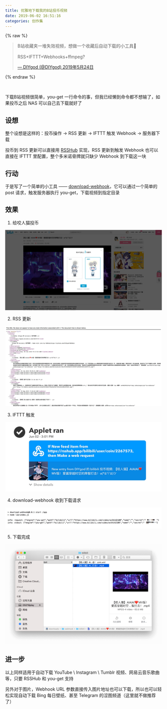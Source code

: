 ```yaml
---
title: 优雅地下载我的B站投币视频
date: 2019-06-02 16:51:16
categories: 创作集
---
```

{% raw %}
<style>
twitter-widget {
    margin: 0 auto !important;
}
</style>
<blockquote class="twitter-tweet" data-cards="hidden" data-lang="zh-cn"><p lang="zh" dir="ltr">B站收藏夹一堆失效视频，想做一个收藏后自动下载的小工具🤔<br><br>RSS+IFTTT+Webhooks+ffmpeg?</p><a href="https://twitter.com/DIYgod/status/1131898671111450625?ref_src=twsrc%5Etfw">&mdash; DIYgod (@DIYgod) 2019年5月24日</a></blockquote>
<script async src="https://platform.twitter.com/widgets.js" charset="utf-8"></script>
{% endraw %}

&nbsp;

下载B站视频很简单，you-get 一行命令的事，但我已经懒到命令都不想输了，如果投币之后 NAS 可以自己去下载就好了<!--more-->

## 设想

整个设想是这样的：投币操作 -> RSS 更新 -> IFTTT 触发 Webhook -> 服务器下载

投币到 RSS 更新可以直接用 [RSSHub](https://docs.rsshub.app/social-media.html#up-%E4%B8%BB%E6%8A%95%E5%B8%81%E8%A7%86%E9%A2%91) 实现，RSS 更新到触发 Webhook 也可以直接在 IFTTT 里配置，整个多米诺骨牌就只缺少 Webhook 到下载这一块

## 行动

于是写了一个简单的小工具 —— [download-webhook](https://github.com/DIYgod/download-webhook)，它可以通过一个简单的 post 请求，触发服务器执行 you-get，下载视频到指定目录

## 效果

1. 给咬人猫投币

 ![](/images/download-webhook1.jpg)

2. RSS 更新

 ![](/images/download-webhook2.jpg)

3. IFTTT 触发

 ![](/images/download-webhook3.jpg)

4. download-webhook 收到下载请求

 ![](/images/download-webhook4.jpg)

5. 下载完成

 ![](/images/download-webhook5.png)

## 进一步

以上同样适用于自动下载 YouTube \ Instagram \ Tumblr 视频、网易云音乐歌曲等，只要 RSSHub 和 you-get 支持

另外对于图片，Webhook URL 参数直接传入图片地址也可以下载，所以也可以轻松实现自动下载 Bing 每日壁纸、甚至 Telegram 的涩图频道（这里就不做推荐了）